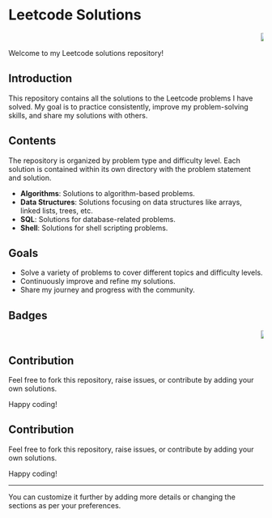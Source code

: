 # Leetcode Solutions

<p align="center">
  <marquee behavior="scroll" direction="left">
    <img src="https://img.shields.io/badge/Leetcode-000000?style=flat-square&logo=Leetcode&logoColor=white" alt="Leetcode Badge">
    <img src="https://img.shields.io/badge/Solutions-100+-brightgreen?style=flat-square" alt="Solutions Badge">
    <img src="https://img.shields.io/badge/Languages-Python%20%7C%20C++%20%7C%20Java%20%7C%20JavaScript-blue?style=flat-square" alt="Languages Badge">
    <img src="https://img.shields.io/github/commit-activity/m/<your-username>/leetcode-solutions?style=flat-square" alt="Commit Activity">
  </marquee>
</p>

Welcome to my Leetcode solutions repository! 

## Introduction

This repository contains all the solutions to the Leetcode problems I have solved. My goal is to practice consistently, improve my problem-solving skills, and share my solutions with others.

## Contents

The repository is organized by problem type and difficulty level. Each solution is contained within its own directory with the problem statement and solution.

- **Algorithms**: Solutions to algorithm-based problems.
- **Data Structures**: Solutions focusing on data structures like arrays, linked lists, trees, etc.
- **SQL**: Solutions for database-related problems.
- **Shell**: Solutions for shell scripting problems.

## Goals

- Solve a variety of problems to cover different topics and difficulty levels.
- Continuously improve and refine my solutions.
- Share my journey and progress with the community.

## Badges

<p align="center">
  <marquee behavior="scroll" direction="left">
    <img src="https://img.shields.io/badge/Leetcode-000000?style=flat-square&logo=Leetcode&logoColor=white" alt="Leetcode Badge">
    <img src="https://img.shields.io/badge/Solutions-100+-brightgreen?style=flat-square" alt="Solutions Badge">
    <img src="https://img.shields.io/badge/Languages-Python%20%7C%20C++%20%7C%20Java%20%7C%20JavaScript-blue?style=flat-square" alt="Languages Badge">
    <img src="https://img.shields.io/github/commit-activity/m/<your-username>/leetcode-solutions?style=flat-square" alt="Commit Activity">
  </marquee>
</p>

## Contribution

Feel free to fork this repository, raise issues, or contribute by adding your own solutions. 

Happy coding!

## Contribution

Feel free to fork this repository, raise issues, or contribute by adding your own solutions. 

Happy coding!

---

You can customize it further by adding more details or changing the sections as per your preferences.
